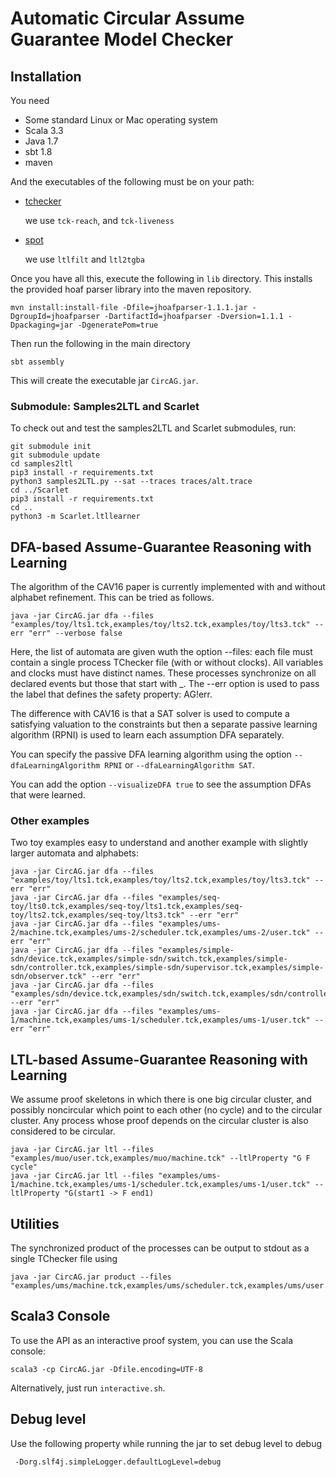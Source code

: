 # Automatic Circular Assume Guarantee Model Checker

## Installation
You need
- Some standard Linux or Mac operating system
- Scala 3.3
- Java 1.7
- sbt 1.8
- maven
  
And the executables of the following must be on your path:
- [tchecker](https://github.com/ticktac-project/tchecker)

  we use `tck-reach`, and `tck-liveness`
- [spot](https://spot.lre.epita.fr/)

  we use `ltlfilt` and `ltl2tgba`
 
Once you have all this, execute the following in `lib` directory. This installs the provided hoaf parser library into the maven repository.

    mvn install:install-file -Dfile=jhoafparser-1.1.1.jar -DgroupId=jhoafparser -DartifactId=jhoafparser -Dversion=1.1.1 -Dpackaging=jar -DgeneratePom=true

Then run the following in the main directory

    sbt assembly

This will create the executable jar `CircAG.jar`.

### Submodule: Samples2LTL and Scarlet
To check out and test the samples2LTL and Scarlet submodules, run:

    git submodule init
    git submodule update
    cd samples2ltl
    pip3 install -r requirements.txt
    python3 samples2LTL.py --sat --traces traces/alt.trace
    cd ../Scarlet
    pip3 install -r requirements.txt
    cd ..
    python3 -m Scarlet.ltllearner

## DFA-based Assume-Guarantee Reasoning with Learning
The algorithm of the CAV16 paper is currently implemented with and without alphabet refinement. This can be tried as follows.

    java -jar CircAG.jar dfa --files "examples/toy/lts1.tck,examples/toy/lts2.tck,examples/toy/lts3.tck" --err "err" --verbose false

Here, the list of automata are given wuth the option --files: each file must contain a single process TChecker file (with or without clocks).
All variables and clocks must have distinct names. These processes synchronize on all declared events but those that start with _.
The --err option is used to pass the label that defines the safety property: AG!err.

The difference with CAV16 is that a SAT solver is used to compute a satisfying valuation to the constraints but then a separate passive learning algorithm (RPNI) is used to learn each assumption DFA separately.

You can specify the passive DFA learning algorithm using the option `--dfaLearningAlgorithm RPNI` or `--dfaLearningAlgorithm SAT`.

You can add the option `--visualizeDFA true` to see the assumption DFAs that were learned.

### Other examples
Two toy examples easy to understand and another example with slightly larger automata and alphabets:

    java -jar CircAG.jar dfa --files "examples/toy/lts1.tck,examples/toy/lts2.tck,examples/toy/lts3.tck" --err "err"
    java -jar CircAG.jar dfa --files "examples/seq-toy/lts0.tck,examples/seq-toy/lts1.tck,examples/seq-toy/lts2.tck,examples/seq-toy/lts3.tck" --err "err"
    java -jar CircAG.jar dfa --files "examples/ums-2/machine.tck,examples/ums-2/scheduler.tck,examples/ums-2/user.tck" --err "err"
    java -jar CircAG.jar dfa --files "examples/simple-sdn/device.tck,examples/simple-sdn/switch.tck,examples/simple-sdn/controller.tck,examples/simple-sdn/supervisor.tck,examples/simple-sdn/observer.tck" --err "err"
    java -jar CircAG.jar dfa --files "examples/sdn/device.tck,examples/sdn/switch.tck,examples/sdn/controller.tck,examples/sdn/supervisor.tck,examples/sdn/observer.tck" --err "err"
    java -jar CircAG.jar dfa --files "examples/ums-1/machine.tck,examples/ums-1/scheduler.tck,examples/ums-1/user.tck" --err "err"

## LTL-based Assume-Guarantee Reasoning with Learning
We assume proof skeletons in which there is one big circular cluster, and possibly noncircular which point to each other (no cycle) and to the circular cluster.
Any process whose proof depends on the circular cluster is also considered to be circular.

    java -jar CircAG.jar ltl --files "examples/muo/user.tck,examples/muo/machine.tck" --ltlProperty "G F cycle"
    java -jar CircAG.jar ltl --files "examples/ums-1/machine.tck,examples/ums-1/scheduler.tck,examples/ums-1/user.tck" --ltlProperty "G(start1 -> F end1)
    
## Utilities
The synchronized product of the processes can be output to stdout as a single TChecker file using

    java -jar CircAG.jar product --files "examples/ums/machine.tck,examples/ums/scheduler.tck,examples/ums/user.tck"

## Scala3 Console
To use the API as an interactive proof system, you can use the Scala console:

    scala3 -cp CircAG.jar -Dfile.encoding=UTF-8

Alternatively, just run `interactive.sh`.

## Debug level
Use the following property while running the jar to set debug level to debug
    
     -Dorg.slf4j.simpleLogger.defaultLogLevel=debug